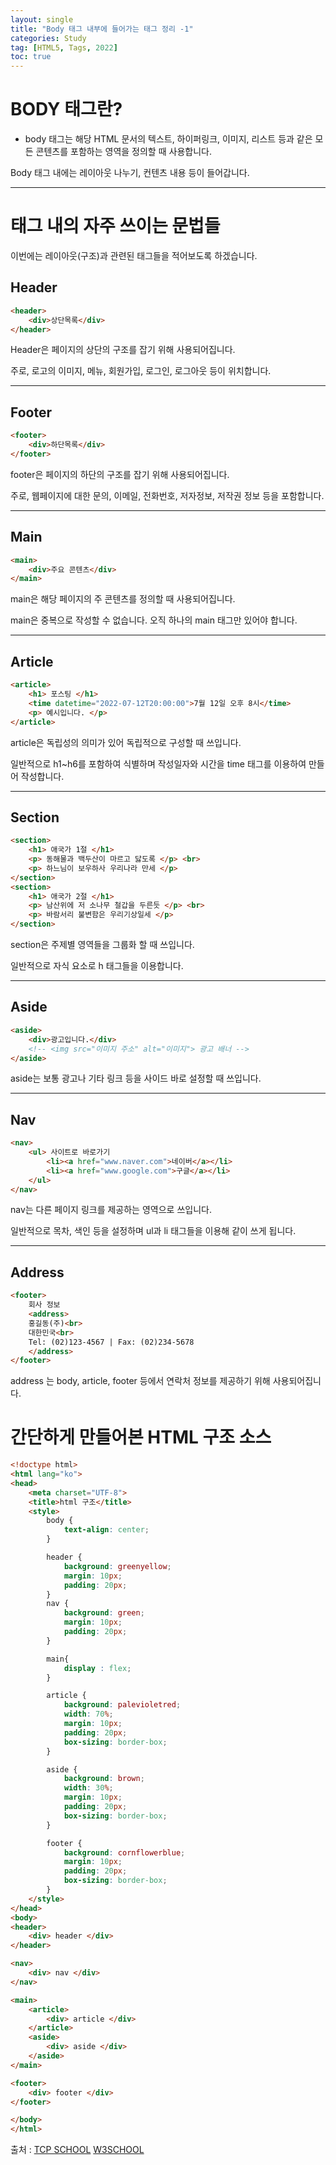 ```yaml
---
layout: single
title: "Body 태그 내부에 들어가는 태그 정리 -1"
categories: Study
tag: [HTML5, Tags, 2022]
toc: true
---
```



# BODY 태그란?
- body 태그는 해당 HTML 문서의 텍스트, 하이퍼링크, 이미지, 리스트 등과 같은 모든 콘텐츠를 포함하는 영역을 정의할 때 사용합니다.


Body 태그 내에는 레이아웃 나누기, 컨텐츠 내용 등이 들어갑니다.

---

# <Body> 태그 내의 자주 쓰이는 문법들

이번에는 레이아웃(구조)과 관련된 태그들을 적어보도록 하겠습니다.

## Header

```html
<header>
    <div>상단목록</div>
</header>
```

Header은 페이지의 상단의 구조를 잡기 위해 사용되어집니다. 

주로, 로고의 이미지, 메뉴, 회원가입, 로그인, 로그아웃 등이 위치합니다.

---

## Footer
```html
<footer>
    <div>하단목록</div>
</footer>
```

footer은 페이지의 하단의 구조를 잡기 위해 사용되어집니다.

주로, 웹페이지에 대한 문의, 이메일, 전화번호, 저자정보, 저작권 정보 등을 포함합니다.

---

## Main
```html
<main>
    <div>주요 콘텐츠</div>
</main>
```

main은 해당 페이지의 주 콘텐츠를 정의할 때 사용되어집니다.

main은 중복으로 작성할 수 없습니다. 오직 하나의 main 태그만 있어야 합니다.

---

## Article
```html
<article>
    <h1> 포스팅 </h1>
    <time datetime="2022-07-12T20:00:00">7월 12일 오후 8시</time>
    <p> 예시입니다. </p>
</article>
```
article은 독립성의 의미가 있어 독립적으로 구성할 때 쓰입니다.

일반적으로 h1~h6를 포함하여 식별하며 작성일자와 시간을 time 태그를 이용하여 만들어 작성합니다.

---

## Section
```html
<section>
    <h1> 애국가 1절 </h1>
    <p> 동해물과 백두산이 마르고 닳도록 </p> <br>
    <p> 하느님이 보우하사 우리나라 만세 </p>
</section>
<section>
    <h1> 애국가 2절 </h1>
    <p> 남산위에 저 소나무 철갑을 두른듯 </p> <br>
    <p> 바람서리 불변함은 우리기상일세 </p>
</section>
```
section은 주제별 영역들을 그룹화 할 때 쓰입니다.

일반적으로 자식 요소로 h 태그들을 이용합니다.

---

## Aside
```html
<aside>
    <div>광고입니다.</div>
    <!-- <img src="이미지 주소" alt="이미지"> 광고 배너 -->
</aside>
```
aside는 보통 광고나 기타 링크 등을 사이드 바로 설정할 때 쓰입니다.

---

## Nav
```html
<nav>
    <ul> 사이트로 바로가기
        <li><a href="www.naver.com">네이버</a></li>
        <li><a href="www.google.com">구글</a></li>
    </ul>
</nav>
```

nav는 다른 페이지 링크를 제공하는 영역으로 쓰입니다.

일반적으로 목차, 색인 등을 설정하며 ul과 li 태그들을 이용해 같이 쓰게 됩니다.

---

## Address
```html
<footer>
    회사 정보
    <address>      
    홍길동(주)<br>
    대한민국<br>
    Tel: (02)123-4567 | Fax: (02)234-5678
    </address>
</footer>
```

address 는 body, article, footer 등에서 연락처 정보를 제공하기 위해 사용되어집니다.

# 간단하게 만들어본 HTML 구조 소스
```html
<!doctype html>
<html lang="ko">
<head>
    <meta charset="UTF-8">
    <title>html 구조</title>
    <style>
        body {
            text-align: center;
        }

        header {
            background: greenyellow;
            margin: 10px;
            padding: 20px;
        }
        nav {
            background: green;
            margin: 10px;
            padding: 20px;
        }

        main{
            display : flex;
        }

        article {
            background: palevioletred;
            width: 70%;
            margin: 10px;
            padding: 20px;
            box-sizing: border-box;
        }

        aside {
            background: brown;
            width: 30%;
            margin: 10px;
            padding: 20px;
            box-sizing: border-box;
        }

        footer {
            background: cornflowerblue;
            margin: 10px;
            padding: 20px;
            box-sizing: border-box;
        }
    </style>
</head>
<body>
<header>
    <div> header </div>
</header>

<nav>
    <div> nav </div>
</nav>

<main>
    <article>
        <div> article </div>
    </article>
    <aside>
        <div> aside </div>
    </aside>
</main>

<footer>
    <div> footer </div>
</footer>

</body>
</html>
```



출처 :  [TCP SCHOOL](http://www.tcpschool.com/)  [W3SCHOOL](https://www.w3schools.com/)